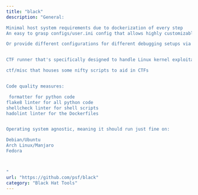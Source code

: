 ```yaml
---
title: "black"
description: "General:

Minimal host system requirements due to dockerization of every step
An easy to grasp configs/user.ini config that allows highly customizable sessions

Or provide different configurations for different debugging setups via the command-line!


CTF runner that's specifically designed to handle Linux kernel exploitation challenges

ctf/misc that houses some nifty scripts to aid in CTFs


Code quality measures:

 formatter for python code
flake8 linter for all python code
shellcheck linter for shell scripts
hadolint linter for the Dockerfiles


Operating system agnostic, meaning it should run just fine on:

Debian/Ubuntu
Arch Linux/Manjaro
Fedora



"
url: "https://github.com/psf/black"
category: "Black Hat Tools"
---
```

